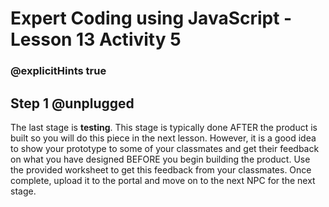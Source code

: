 # Expert Coding using JavaScript - Lesson 13 Activity 5
### @explicitHints true

## Step 1 @unplugged

The last stage is **testing**.  This stage is typically done AFTER the product is built so you will do this piece in the next lesson. 
However, it is a good idea to show your prototype to some of your classmates and get their feedback on what you have designed BEFORE you begin building the product.  Use the provided worksheet to get this feedback from your classmates. 
Once complete, upload it to the portal and move on to the next NPC for the next stage. 